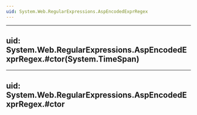 ```yaml
---
uid: System.Web.RegularExpressions.AspEncodedExprRegex
---
```


---
uid: System.Web.RegularExpressions.AspEncodedExprRegex.#ctor(System.TimeSpan)
---

---
uid: System.Web.RegularExpressions.AspEncodedExprRegex.#ctor
---
